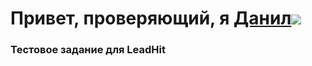 # Привет, проверяющий, я [Данил](https://unleashed-jay-022.notion.site/resume-2d88e10dc8a44c71ab1c603c1fbffa0e?pvs=4)![](https://github.com/blackcater/blackcater/raw/main/images/Hi.gif) 
### Тестовое задание для LeadHit

